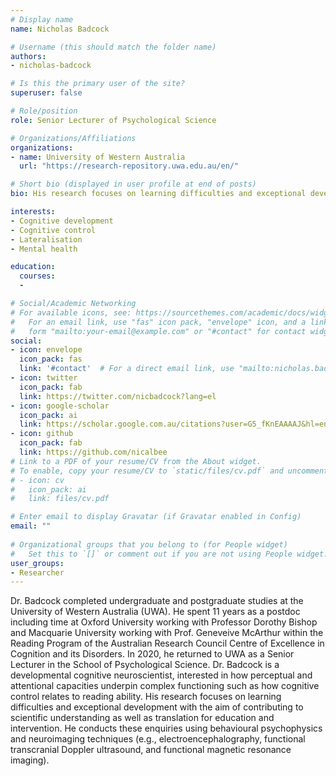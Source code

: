 ```yaml
---
# Display name
name: Nicholas Badcock

# Username (this should match the folder name)
authors:
- nicholas-badcock

# Is this the primary user of the site?
superuser: false

# Role/position
role: Senior Lecturer of Psychological Science

# Organizations/Affiliations
organizations:
- name: University of Western Australia
  url: "https://research-repository.uwa.edu.au/en/"

# Short bio (displayed in user profile at end of posts)
bio: His research focuses on learning difficulties and exceptional development with the aim of contributing to scientific understanding as well as translation for education and intervention. .

interests:
- Cognitive development
- Cognitive control 
- Lateralisation
- Mental health

education:
  courses:
  - 

# Social/Academic Networking
# For available icons, see: https://sourcethemes.com/academic/docs/widgets/#icons
#   For an email link, use "fas" icon pack, "envelope" icon, and a link in the
#   form "mailto:your-email@example.com" or "#contact" for contact widget.
social:
- icon: envelope
  icon_pack: fas
  link: '#contact'  # For a direct email link, use "mailto:nicholas.badcock@uwa.edu.au".
- icon: twitter
  icon_pack: fab
  link: https://twitter.com/nicbadcock?lang=el
- icon: google-scholar
  icon_pack: ai
  link: https://scholar.google.com.au/citations?user=G5_fKnEAAAAJ&hl=en
- icon: github
  icon_pack: fab
  link: https://github.com/nicalbee
# Link to a PDF of your resume/CV from the About widget.
# To enable, copy your resume/CV to `static/files/cv.pdf` and uncomment the lines below.  
# - icon: cv
#   icon_pack: ai
#   link: files/cv.pdf

# Enter email to display Gravatar (if Gravatar enabled in Config)
email: ""
  
# Organizational groups that you belong to (for People widget)
#   Set this to `[]` or comment out if you are not using People widget.  
user_groups:
- Researcher
---
```


Dr. Badcock completed undergraduate and postgraduate studies at the University of Western Australia (UWA). He spent 11 years as a postdoc including time at Oxford University working with Professor Dorothy Bishop and Macquarie University working with Prof. Geneveive McArthur within the Reading Program of the Australian Research Council Centre of Excellence in Cognition and its Disorders. In 2020, he returned to UWA as a Senior Lecturer in the School of Psychological Science. Dr. Badcock is a developmental cognitive neuroscientist, interested in how perceptual and attentional capacities underpin complex functioning such as how cognitive control relates to reading ability. His research focuses on learning difficulties and exceptional development with the aim of contributing to scientific understanding as well as translation for education and intervention. He conducts these enquiries using behavioural psychophysics and neuroimaging techniques (e.g., electroencephalography, functional transcranial Doppler ultrasound, and functional magnetic resonance imaging).
